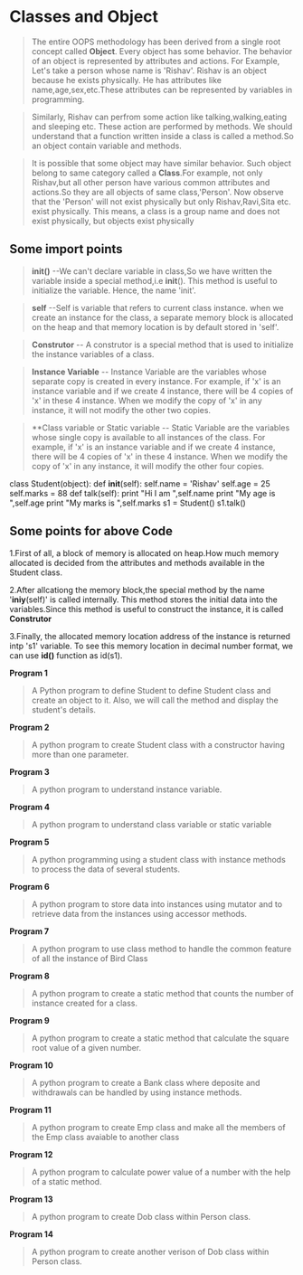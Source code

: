 # Classes and Object

>The entire OOPS methodology has been derived from a single root concept called **Object**. Every object has some behavior. The behavior of an object is represented by attributes and actions. For Example, Let's take a person whose name is 'Rishav'. Rishav is an object because he exists physically. He has attributes like name,age,sex,etc.These attributes can be represented by variables in programming. 

>Similarly, Rishav can perfrom some action like talking,walking,eating and sleeping etc. These action are performed by methods. We should understand that a function written inside a class is called a method.So an object contain variable and methods.

>It is possible that some object may have similar behavior. Such object belong to same category called a **Class**.For example, not only Rishav,but all other person have various common attributes and actions.So they are all objects of same class,'Person'. Now observe that the 'Person' will not exist physically but only Rishav,Ravi,Sita etc. exist physically. This means, a class is a group name and does not exist physically, but objects exist physically

## Some import points
>**__init__()** --We can't declare variable in class,So we have written the variable inside a special method,i.e __init__(). This method is useful to initialize the variable. Hence, the name 'init'.

>**self** --Self is variable that refers to current class instance. when we create an instance for the class, a separate memory block is allocated on the heap and that memory location is by default stored in 'self'.

>**Construtor** -- A construtor is a special method that is used to initialize the instance variables of a class.

>**Instance Variable** -- Instance Variable are the variables whose separate copy is created in every instance. For example, if 'x' is an instance variable and if we create 4 instance, there will be 4 copies of 'x' in these 4 instance. When we modify the copy of 'x' in any instance, it will not modify the other two copies.

>**Class variable or Static variable -- Static Variable are the variables whose single copy is available to all instances of the class. For example, if 'x' is an instance variable and if we create 4 instance, there will be 4 copies of 'x' in these 4 instance. When we modify the copy of 'x' in any instance, it will  modify the other four copies.

class Student(object):
	def __init__(self):
		self.name = 'Rishav'
		self.age = 25
		self.marks = 88
	def talk(self):
		print "Hi I am ",self.name
		print "My age is ",self.age
		print "My marks is ",self.marks
s1  = Student()
s1.talk()		


## Some points for above Code

1.First of all, a block of memory is allocated on heap.How much memory allocated is decided from the attributes and methods available in the Student class.

2.After allcationg the memory block,the special method by the name '__iniy__(self)' is called internally. This method stores the initial data into the variables.Since this method is useful to construct the instance, it is called **Construtor**

3.Finally, the allocated memory location address of the instance is returned intp 's1' variable. To see this memory location in decimal number format, we can use **id()** function as id(s1). 

**Program 1**
> A Python program to define Student to define Student class and create an object to it. Also, we will call the method and display the student's details.

**Program 2**
>A python program to create Student class with a constructor having more than one parameter.

**Program 3**
>A python program to understand instance variable.

**Program 4**
>A python program to understand class variable or static variable

**Program 5**
>A python programming using a student class with instance methods to process the data of several students.

**Program 6**
>A python program to store data into instances using mutator and to retrieve data from the instances using accessor methods.

**Program 7**
>A python program to use class method to handle the common feature of all the instance of Bird Class

 **Program 8**
>A python program to create a static method that counts the number of instance created for a class.

 **Program 9**
>A python program to create a static method that calculate the square root value of a given number.

**Program 10**
>A python program to create a Bank class where deposite and withdrawals can be handled by using instance methods.

**Program 11**
>A python program to create Emp class and make all the members of the Emp class avaiable to another class

**Program 12**
>A python program to calculate power value of a number with the help of a static method.

**Program 13**
>A python program to create Dob class within Person class.

**Program 14**
>A python program to create another verison of Dob class within Person class.    